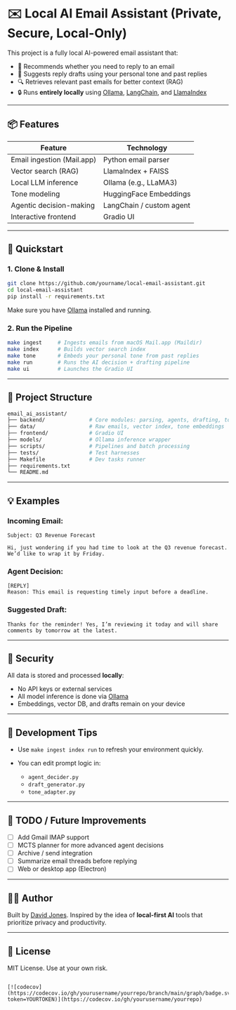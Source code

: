 # ✉️ Local AI Email Assistant (Private, Secure, Local-Only)

This project is a fully local AI-powered email assistant that:

- 🧠 Recommends whether you need to reply to an email
- 💬 Suggests reply drafts using your personal tone and past replies
- 🔍 Retrieves relevant past emails for better context (RAG)
- 🔒 Runs **entirely locally** using [Ollama](https://ollama.com), [LangChain](https://www.langchain.com/), and [LlamaIndex](https://www.llamaindex.ai/)

---

## 📦 Features

| Feature                        | Technology             |
|-------------------------------|------------------------|
| Email ingestion (Mail.app)    | Python email parser    |
| Vector search (RAG)           | LlamaIndex + FAISS     |
| Local LLM inference           | Ollama (e.g., LLaMA3)  |
| Tone modeling                 | HuggingFace Embeddings |
| Agentic decision-making       | LangChain / custom agent |
| Interactive frontend          | Gradio UI              |

---

## 🚀 Quickstart

### 1. Clone & Install

```bash
git clone https://github.com/yourname/local-email-assistant.git
cd local-email-assistant
pip install -r requirements.txt
````

Make sure you have [Ollama](https://ollama.com/) installed and running.

### 2. Run the Pipeline

```bash
make ingest     # Ingests emails from macOS Mail.app (Maildir)
make index      # Builds vector search index
make tone       # Embeds your personal tone from past replies
make run        # Runs the AI decision + drafting pipeline
make ui         # Launches the Gradio UI
```

---

## 🧰 Project Structure

```bash
email_ai_assistant/
├── backend/              # Core modules: parsing, agents, drafting, tone
├── data/                 # Raw emails, vector index, tone embeddings
├── frontend/             # Gradio UI
├── models/               # Ollama inference wrapper
├── scripts/              # Pipelines and batch processing
├── tests/                # Test harnesses
├── Makefile              # Dev tasks runner
├── requirements.txt
└── README.md
```

---

## 💡 Examples

### Incoming Email:

```
Subject: Q3 Revenue Forecast

Hi, just wondering if you had time to look at the Q3 revenue forecast. We’d like to wrap it by Friday.
```

### Agent Decision:

```
[REPLY]
Reason: This email is requesting timely input before a deadline.
```

### Suggested Draft:

```
Thanks for the reminder! Yes, I’m reviewing it today and will share comments by tomorrow at the latest.
```

---

## 🔐 Security

All data is stored and processed **locally**:

* No API keys or external services
* All model inference is done via [Ollama](https://ollama.com/)
* Embeddings, vector DB, and drafts remain on your device

---

## 🧪 Development Tips

* Use `make ingest index run` to refresh your environment quickly.
* You can edit prompt logic in:

  * `agent_decider.py`
  * `draft_generator.py`
  * `tone_adapter.py`

---

## 📌 TODO / Future Improvements

* [ ] Add Gmail IMAP support
* [ ] MCTS planner for more advanced agent decisions
* [ ] Archive / send integration
* [ ] Summarize email threads before replying
* [ ] Web or desktop app (Electron)

---

## 🧑‍💻 Author

Built by [David Jones](https://github.com/drblahdblah).
Inspired by the idea of **local-first AI** tools that prioritize privacy and productivity.

---

## 📝 License

MIT License. Use at your own risk.

```

[![codecov](https://codecov.io/gh/yourusername/yourrepo/branch/main/graph/badge.svg?token=YOURTOKEN)](https://codecov.io/gh/yourusername/yourrepo)
